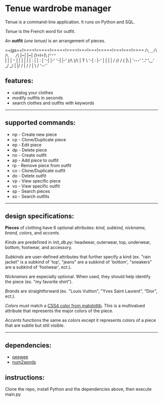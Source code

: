# Tenue wardrobe manager

Tenue is a command-line application. It runs on Python and SQL.

*Tenue* is the French word for outfit.

An **outfit** *(une tenue)* is an arrangement of pieces.

==jgs==!====!=====!=====!====!===!===!=====!===!===!====
      /`\__/`\   /`\   /`\  |~| |~|  /)=I=(\  /`"""`\
     |        | |   `"`   | | | | |  |  :  | |   :   |
     '-|    |-' '-|     |-' )/\ )/\  |  T  \ '-| : |-'
       |    |     |     |  / \// \/  (  |\  |  '---'
       '.__.'     '.___.'  \_/ \_/   |  |/  /
                                     |  /  /
                                     |  \ /
                                     '--'`

## features:
* catalog your clothes
* modify outfits in seconds
* search clothes and outfits with keywords
---
## supported commands:
- np - Create new piece
- cp - Clone/Duplicate piece
- ep - Edit piece
- dp - Delete piece
- no - Create outfit
- ap - Add piece to outfit
- rp - Remove piece from outfit
- co - Clone/Duplicate outfit
- do - Delete outfit
- vp - View specific piece
- vo - View specific outfit
- sp - Search pieces
- so - Search outfits
---
## design specifications:
**Pieces** of clothing have 6 optional attributes: *kind, subkind, nickname, brand, colors,* and *accents*.

*Kinds* are predefined in *init_db.py*: headwear, outerwear, top, underwear, bottom, footwear, and accessory.

*Subkinds* are user-defined attributes that further specify a kind (ex. "rain jacket" is a subkind of 'top', "jeans" are a subkind of 'bottom', "sneakers" are a subkind of 'footwear', ect.).

*Nicknames* are especially optional. When used, they should help identify the piece (ex. "my favorite shirt").

*Brands* are straightforward (ex. "Louis Vuitton", "Yves Saint Laurent", "Dior", ect.).

*Colors* must match a [CSS4 color from matplotlib](https://matplotlib.org/3.1.0/_images/sphx_glr_named_colors_003.png). This is a multivalued attribute that represents the major colors of the piece.

*Accents* functions the same as colors except it represents colors of a piece that are subtle but still visible. 

---
## dependencies:
* [peewee](https://github.com/coleifer/peewee)
* [num2words](https://pypi.org/project/num2words/)

## instructions:

Clone the repo, install Python and the dependencies above, then execute main.py
